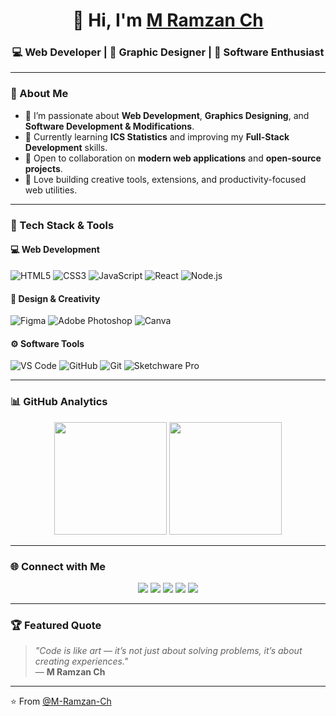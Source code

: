 <!-- Profile README for @M-Ramzan-Ch -->

<h1 align="center">👋 Hi, I'm <a href="https://github.com/M-Ramzan-Ch" target="_blank">M Ramzan Ch</a></h1>
<h3 align="center">💻 Web Developer | 🎨 Graphic Designer | 🧠 Software Enthusiast</h3>

---

### 🚀 About Me

- 👀 I’m passionate about **Web Development**, **Graphics Designing**, and **Software Development & Modifications**.  
- 🌱 Currently learning **ICS Statistics** and improving my **Full-Stack Development** skills.  
- 💞️ Open to collaboration on **modern web applications** and **open-source projects**.  
- 🧩 Love building creative tools, extensions, and productivity-focused web utilities.  

---

### 🧰 Tech Stack & Tools

#### 💻 **Web Development**
![HTML5](https://img.shields.io/badge/HTML5-E34F26?style=flat&logo=html5&logoColor=white)
![CSS3](https://img.shields.io/badge/CSS3-1572B6?style=flat&logo=css3&logoColor=white)
![JavaScript](https://img.shields.io/badge/JavaScript-F7DF1E?style=flat&logo=javascript&logoColor=black)
![React](https://img.shields.io/badge/React-20232A?style=flat&logo=react&logoColor=61DAFB)
![Node.js](https://img.shields.io/badge/Node.js-43853D?style=flat&logo=node.js&logoColor=white)

#### 🎨 **Design & Creativity**
![Figma](https://img.shields.io/badge/Figma-F24E1E?style=flat&logo=figma&logoColor=white)
![Adobe Photoshop](https://img.shields.io/badge/Photoshop-31A8FF?style=flat&logo=adobe-photoshop&logoColor=white)
![Canva](https://img.shields.io/badge/Canva-00C4CC?style=flat&logo=canva&logoColor=white)

#### ⚙️ **Software Tools**
![VS Code](https://img.shields.io/badge/VS%20Code-0078D4?style=flat&logo=visual-studio-code&logoColor=white)
![GitHub](https://img.shields.io/badge/GitHub-181717?style=flat&logo=github)
![Git](https://img.shields.io/badge/Git-F05032?style=flat&logo=git&logoColor=white)
![Sketchware Pro](https://img.shields.io/badge/Sketchware%20Pro-FF9800?style=flat&logo=android&logoColor=white)

---

### 📊 GitHub Analytics

<p align="center">
  <img height="180em" src="https://github-readme-stats.vercel.app/api?username=M-Ramzan-Ch&show_icons=true&theme=tokyonight" />
  <img height="180em" src="https://github-readme-streak-stats.herokuapp.com/?user=M-Ramzan-Ch&theme=tokyonight" />
</p>

---

### 🌐 Connect with Me

<p align="center">
  <a href="https://www.facebook.com/rm4814691"><img src="https://img.shields.io/badge/Facebook-1877F2?style=for-the-badge&logo=facebook&logoColor=white"/></a>
  <a href="https://instagram.com/rm4814691"><img src="https://img.shields.io/badge/Instagram-E4405F?style=for-the-badge&logo=instagram&logoColor=white"/></a>
  <a href="https://github.com/M-Ramzan-Ch"><img src="https://img.shields.io/badge/GitHub-000?style=for-the-badge&logo=github&logoColor=white"/></a>
  <a href="mailto:rm4814691@gmail.com"><img src="https://img.shields.io/badge/Gmail-D14836?style=for-the-badge&logo=gmail&logoColor=white"/></a>
  <a href="https://linkedin.com/in/mramzanch"><img src="https://img.shields.io/badge/LinkedIn-0077B5?style=for-the-badge&logo=linkedin&logoColor=white"/></a>
</p>

---

### 🏆 Featured Quote

> *"Code is like art — it’s not just about solving problems, it’s about creating experiences."*  
> — **M Ramzan Ch**

---

⭐️ From [@M-Ramzan-Ch](https://github.com/M-Ramzan-Ch)
